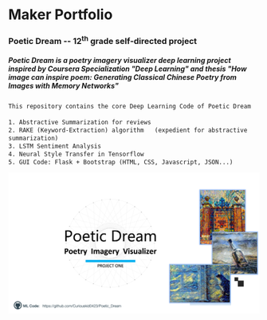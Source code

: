 # **Maker Portfolio**
<!DOCTYPE html>
<html lang="en">
  <head>
    <meta charset="utf-8">
    <meta http-equiv="X-UA-Compatible" content="IE=edge">
    <meta name="viewport" content="width=device-width, initial-scale=1">
    <h3>Poetic Dream -- 12<sup>th</sup> grade self-directed project</h3>
    <div><h5>Poetic Dream is a poetry imagery visualizer deep learning project inspired by Coursera Specialization "Deep Learning" and thesis <i>"How image can inspire poem: Generating Classical Chinese Poetry from Images with Memory Networks"</i></h5></div> 
  </head>
  <body>

    This repository contains the core Deep Learning Code of Poetic Dream
    
    1. Abstractive Summarization for reviews 
    2. RAKE (Keyword-Extraction) algorithm   (expedient for abstractive summarization)
    3. LSTM Sentiment Analysis
    4. Neural Style Transfer in Tensorflow
    5. GUI Code: Flask + Bootstrap (HTML, CSS, Javascript, JSON...)
  </body>
</html>

![Poetic Dream Cover Photo](https://raw.githubusercontent.com/Curiouskid0423/Poetic_Dream/master/Poetic_Dream_Cover.png)

